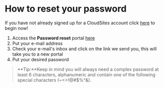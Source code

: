 How to reset your password
==================
If you have not already signed up for a CloudSites account click [here](http://my.gearhost.com/Account/Signup) to begin now!

1. Access the **Password reset** portal [here](https://my.gearhost.com/Account/ForgotPassword)
1. Put your e-mail address
1. Check your e-mail's inbox and click on the link we send you, this will take you to a new portal
1. Put your desired password

>**Tip:**Keep in mind you will always need a complex password at least 6 characters, alphanumeric and contain one of the following special characters (~<>!@#$%^&).

